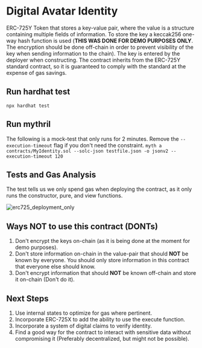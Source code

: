 # Digital Avatar Identity
ERC-725Y Token that stores a key-value pair, where the value is a structure containing multiple fields of information. To store the key a keccak256 one-way hash function is used (**THIS WAS DONE FOR DEMO PURPOSES ONLY**. The encryption should be done off-chain in order to prevent visibility of the key when sending information to the chain). The key is entered by the deployer when constructing. The contract inherits from the ERC-725Y standard contract, so it is guaranteed to comply with the standard at the expense of gas savings.

## Run hardhat test
`npx hardhat test`

## Run mythril
The following is a mock-test that only runs for 2 minutes. Remove the `--execution-timeout` flag if you don't need the constraint.
`myth a contracts/MyIdentity.sol --solc-json testfile.json -o jsonv2 --execution-timeout 120`

## Tests and Gas Analysis
The test tells us we only spend gas when deploying the contract, as it only runs the constructor, pure, and view functions.

![erc725_deployment_only](https://user-images.githubusercontent.com/104654584/174658086-3e4e5fdb-e07a-4145-a6d6-7ab4b3a71e5c.png)


## Ways NOT to use this contract (DONTs)
1. Don't encrypt the keys on-chain (as it is being done at the moment for demo purposes).
2. Don't store information on-chain in the value-pair that should **NOT** be known by everyone. You should only store information in this contract that everyone else should know.
3. Don't encrypt information that should **NOT** be known off-chain and store it on-chain (Don't do it).


## Next Steps
1. Use internal states to optimize for gas where pertinent.
2. Incorporate ERC-725X to add the ability to use the execute function.
3. Incorporate a system of digital claims to verify identity.
4. Find a good way for the contract to interact with sensitive data without compromising it (Preferably decentralized, but might not be possible).
